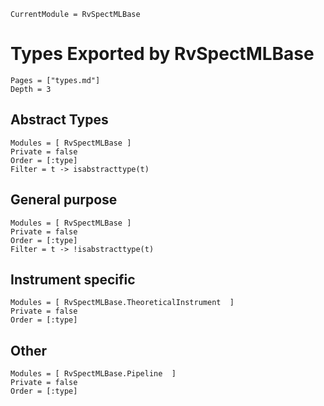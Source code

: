 ```@meta
CurrentModule = RvSpectMLBase
```
# Types Exported by RvSpectMLBase

```@contents
Pages = ["types.md"]
Depth = 3
```
## Abstract Types
```@autodocs
Modules = [ RvSpectMLBase ]
Private = false
Order = [:type]
Filter = t -> isabstracttype(t)
```

## General purpose
```@autodocs
Modules = [ RvSpectMLBase ]
Private = false
Order = [:type]
Filter = t -> !isabstracttype(t)
```

## Instrument specific
```@autodocs
Modules = [ RvSpectMLBase.TheoreticalInstrument  ]
Private = false
Order = [:type]
```

## Other
```@autodocs
Modules = [ RvSpectMLBase.Pipeline  ]
Private = false
Order = [:type]
```
